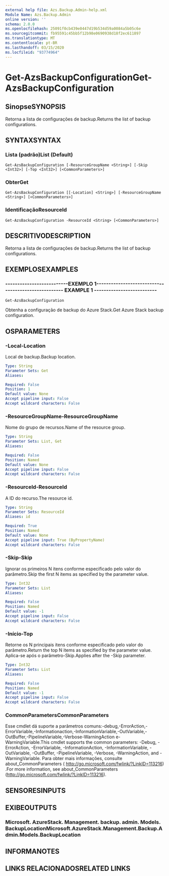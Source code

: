 ```yaml
---
external help file: Azs.Backup.Admin-help.xml
Module Name: Azs.Backup.Admin
online version: ''
schema: 2.0.0
ms.openlocfilehash: 25091f0cb439e0447d19b534d59a0084a5b05c6e
ms.sourcegitcommit: fb95591c45bb5f12b98e0690938d18f2ec611897
ms.translationtype: MT
ms.contentlocale: pt-BR
ms.lasthandoff: 03/15/2020
ms.locfileid: "93774964"
---
```

# <span data-ttu-id="91767-101">Get-AzsBackupConfiguration</span><span class="sxs-lookup"><span data-stu-id="91767-101">Get-AzsBackupConfiguration</span></span>

## <span data-ttu-id="91767-102">Sinopse</span><span class="sxs-lookup"><span data-stu-id="91767-102">SYNOPSIS</span></span>
<span data-ttu-id="91767-103">Retorna a lista de configurações de backup.</span><span class="sxs-lookup"><span data-stu-id="91767-103">Returns the list of backup configurations.</span></span>

## <span data-ttu-id="91767-104">SYNTAX</span><span class="sxs-lookup"><span data-stu-id="91767-104">SYNTAX</span></span>

### <span data-ttu-id="91767-105">Lista (padrão)</span><span class="sxs-lookup"><span data-stu-id="91767-105">List (Default)</span></span>
```
Get-AzsBackupConfiguration [-ResourceGroupName <String>] [-Skip <Int32>] [-Top <Int32>] [<CommonParameters>]
```

### <span data-ttu-id="91767-106">Obter</span><span class="sxs-lookup"><span data-stu-id="91767-106">Get</span></span>
```
Get-AzsBackupConfiguration [[-Location] <String>] [-ResourceGroupName <String>] [<CommonParameters>]
```

### <span data-ttu-id="91767-107">Identificação</span><span class="sxs-lookup"><span data-stu-id="91767-107">ResourceId</span></span>
```
Get-AzsBackupConfiguration -ResourceId <String> [<CommonParameters>]
```

## <span data-ttu-id="91767-108">DESCRITIVO</span><span class="sxs-lookup"><span data-stu-id="91767-108">DESCRIPTION</span></span>
<span data-ttu-id="91767-109">Retorna a lista de configurações de backup.</span><span class="sxs-lookup"><span data-stu-id="91767-109">Returns the list of backup configurations.</span></span>

## <span data-ttu-id="91767-110">EXEMPLOS</span><span class="sxs-lookup"><span data-stu-id="91767-110">EXAMPLES</span></span>

### <span data-ttu-id="91767-111">--------------------------EXEMPLO 1--------------------------</span><span class="sxs-lookup"><span data-stu-id="91767-111">-------------------------- EXAMPLE 1 --------------------------</span></span>
```
Get-AzsBackupConfiguration
```

<span data-ttu-id="91767-112">Obtenha a configuração de backup do Azure Stack.</span><span class="sxs-lookup"><span data-stu-id="91767-112">Get Azure Stack backup configuration.</span></span>

## <span data-ttu-id="91767-113">OS</span><span class="sxs-lookup"><span data-stu-id="91767-113">PARAMETERS</span></span>

### <span data-ttu-id="91767-114">-Local</span><span class="sxs-lookup"><span data-stu-id="91767-114">-Location</span></span>
<span data-ttu-id="91767-115">Local de backup.</span><span class="sxs-lookup"><span data-stu-id="91767-115">Backup location.</span></span>

```yaml
Type: String
Parameter Sets: Get
Aliases: 

Required: False
Position: 1
Default value: None
Accept pipeline input: False
Accept wildcard characters: False
```

### <span data-ttu-id="91767-116">-ResourceGroupName</span><span class="sxs-lookup"><span data-stu-id="91767-116">-ResourceGroupName</span></span>
<span data-ttu-id="91767-117">Nome do grupo de recursos.</span><span class="sxs-lookup"><span data-stu-id="91767-117">Name of the resource group.</span></span>

```yaml
Type: String
Parameter Sets: List, Get
Aliases: 

Required: False
Position: Named
Default value: None
Accept pipeline input: False
Accept wildcard characters: False
```

### <span data-ttu-id="91767-118">-ResourceId</span><span class="sxs-lookup"><span data-stu-id="91767-118">-ResourceId</span></span>
<span data-ttu-id="91767-119">A ID do recurso.</span><span class="sxs-lookup"><span data-stu-id="91767-119">The resource id.</span></span>

```yaml
Type: String
Parameter Sets: ResourceId
Aliases: id

Required: True
Position: Named
Default value: None
Accept pipeline input: True (ByPropertyName)
Accept wildcard characters: False
```

### <span data-ttu-id="91767-120">-Skip</span><span class="sxs-lookup"><span data-stu-id="91767-120">-Skip</span></span>
<span data-ttu-id="91767-121">Ignorar os primeiros N itens conforme especificado pelo valor do parâmetro.</span><span class="sxs-lookup"><span data-stu-id="91767-121">Skip the first N items as specified by the parameter value.</span></span>

```yaml
Type: Int32
Parameter Sets: List
Aliases: 

Required: False
Position: Named
Default value: -1
Accept pipeline input: False
Accept wildcard characters: False
```

### <span data-ttu-id="91767-122">-Início</span><span class="sxs-lookup"><span data-stu-id="91767-122">-Top</span></span>
<span data-ttu-id="91767-123">Retorne os N principais itens conforme especificado pelo valor do parâmetro.</span><span class="sxs-lookup"><span data-stu-id="91767-123">Return the top N items as specified by the parameter value.</span></span>
<span data-ttu-id="91767-124">Aplica-se após o parâmetro-Skip.</span><span class="sxs-lookup"><span data-stu-id="91767-124">Applies after the -Skip parameter.</span></span>

```yaml
Type: Int32
Parameter Sets: List
Aliases: 

Required: False
Position: Named
Default value: -1
Accept pipeline input: False
Accept wildcard characters: False
```

### <span data-ttu-id="91767-125">CommonParameters</span><span class="sxs-lookup"><span data-stu-id="91767-125">CommonParameters</span></span>
<span data-ttu-id="91767-126">Esse cmdlet dá suporte a parâmetros comuns:-debug,-ErrorAction,-ErrorVariable,-Informationaction,-InformationVariable,-OutVariable,-OutBuffer,-PipelineVariable,-Verbose-WarningAction e-WarningVariable.</span><span class="sxs-lookup"><span data-stu-id="91767-126">This cmdlet supports the common parameters: -Debug, -ErrorAction, -ErrorVariable, -InformationAction, -InformationVariable, -OutVariable, -OutBuffer, -PipelineVariable, -Verbose, -WarningAction, and -WarningVariable.</span></span> <span data-ttu-id="91767-127">Para obter mais informações, consulte about_CommonParameters ( http://go.microsoft.com/fwlink/?LinkID=113216) .</span><span class="sxs-lookup"><span data-stu-id="91767-127">For more information, see about_CommonParameters (http://go.microsoft.com/fwlink/?LinkID=113216).</span></span>

## <span data-ttu-id="91767-128">SENSORES</span><span class="sxs-lookup"><span data-stu-id="91767-128">INPUTS</span></span>

## <span data-ttu-id="91767-129">EXIBE</span><span class="sxs-lookup"><span data-stu-id="91767-129">OUTPUTS</span></span>

### <span data-ttu-id="91767-130">Microsoft. AzureStack. Management. backup. admin. Models. BackupLocation</span><span class="sxs-lookup"><span data-stu-id="91767-130">Microsoft.AzureStack.Management.Backup.Admin.Models.BackupLocation</span></span>

## <span data-ttu-id="91767-131">INFORMA</span><span class="sxs-lookup"><span data-stu-id="91767-131">NOTES</span></span>

## <span data-ttu-id="91767-132">LINKS RELACIONADOS</span><span class="sxs-lookup"><span data-stu-id="91767-132">RELATED LINKS</span></span>

